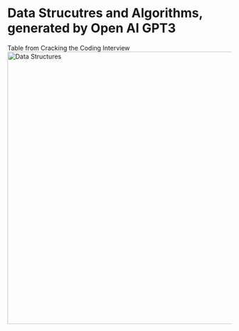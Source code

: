 # Data Strucutres and Algorithms, generated by Open AI GPT3

Table from Cracking the Coding Interview
<img width="612" alt="Data Structures" src="https://user-images.githubusercontent.com/69249444/169870998-3fbdcb5a-21f0-49fd-b282-4bb888d96ac9.png">
